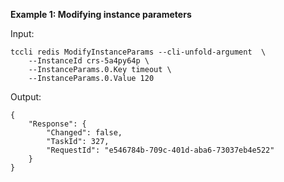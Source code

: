 **Example 1: Modifying instance parameters**



Input: 

```
tccli redis ModifyInstanceParams --cli-unfold-argument  \
    --InstanceId crs-5a4py64p \
    --InstanceParams.0.Key timeout \
    --InstanceParams.0.Value 120
```

Output: 
```
{
    "Response": {
        "Changed": false,
        "TaskId": 327,
        "RequestId": "e546784b-709c-401d-aba6-73037eb4e522"
    }
}
```

